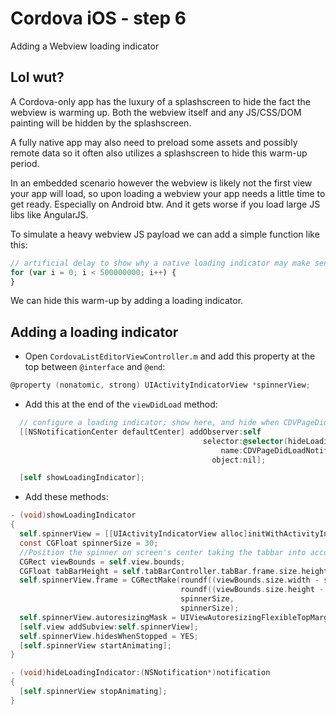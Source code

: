 Cordova iOS - step 6
====================
Adding a Webview loading indicator

## Lol wut?
A Cordova-only app has the luxury of a splashscreen to hide the fact the webview is warming up.
Both the webview itself and any JS/CSS/DOM painting will be hidden by the splashscreen.

A fully native app may also need to preload some assets and possibly remote data so it often also
utilizes a splashscreen to hide this warm-up period.

In an embedded scenario however the webview is likely not the first view your app will load,
so upon loading a webview your app needs a little time to get ready. Especially on Android btw.
And it gets worse if you load large JS libs like AngularJS.

To simulate a heavy webview JS payload we can add a simple function like this:

```js
// artificial delay to show why a native loading indicator may make sense
for (var i = 0; i < 500000000; i++) {
}
```

We can hide this warm-up by adding a loading indicator.

## Adding a loading indicator
- Open `CordovaListEditorViewController.m` and add this property at the top between `@interface` and `@end`:

```objective-c
@property (nonatomic, strong) UIActivityIndicatorView *spinnerView;
```

- Add this at the end of the `viewDidLoad` method:

```objective-c
  // configure a loading indicator; show here, and hide when CDVPageDidLoadNotification fires
  [[NSNotificationCenter defaultCenter] addObserver:self
                                           selector:@selector(hideLoadingIndicator:)
                                               name:CDVPageDidLoadNotification
                                             object:nil];

  [self showLoadingIndicator];
```

- Add these methods:

```objective-c
- (void)showLoadingIndicator
{
  self.spinnerView = [[UIActivityIndicatorView alloc]initWithActivityIndicatorStyle:UIActivityIndicatorViewStyleGray];
  const CGFloat spinnerSize = 30;
  //Position the spinner on screen's center taking the tabbar into account.
  CGRect viewBounds = self.view.bounds;
  CGFloat tabBarHeight = self.tabBarController.tabBar.frame.size.height;
  self.spinnerView.frame = CGRectMake(roundf((viewBounds.size.width - spinnerSize) / 2),
                                      roundf((viewBounds.size.height - spinnerSize - tabBarHeight) / 2),
                                      spinnerSize,
                                      spinnerSize);
  self.spinnerView.autoresizingMask = UIViewAutoresizingFlexibleTopMargin | UIViewAutoresizingFlexibleBottomMargin| UIViewAutoresizingFlexibleLeftMargin| UIViewAutoresizingFlexibleRightMargin;
  [self.view addSubview:self.spinnerView];
  self.spinnerView.hidesWhenStopped = YES;
  [self.spinnerView startAnimating];
}

- (void)hideLoadingIndicator:(NSNotification*)notification
{
  [self.spinnerView stopAnimating];
}
```
